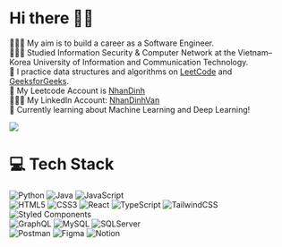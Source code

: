 <!-- Level 3: Add custom code -->

# Hi there 👋👋
👩🏻‍💻 My aim is to build a career as a Software Engineer.<br/>
👩🏻‍🎓 Studied Information Security & Computer Network at the Vietnam–Korea University of Information and Communication Technology. <br/>
🎨 I practice data structures and algorithms on [LeetCode](https://leetcode.com/problemset/) and [GeeksforGeeks](https://www.geeksforgeeks.org/).<br/>
🌷 My Leetcode Account is [NhanDinh](https://leetcode.com/u/NhanDinh/)<br/>
👩🏻‍🎓 My LinkedIn Account: [NhanDinhVan](https://www.linkedin.com/in/nhandinhvan/?originalSubdomain=vn)<br/>
💭 Currently learning about Machine Learning and Deep Learning!<br/>

<!-- GitHub stats from https://github.com/anuraghazra/github-readme-stats -->
![](https://github-readme-stats.vercel.app/api?username=NhanDinhVan&theme=radical&hide_border=false&include_all_commits=true&count_private=true)<br/>

# 💻 Tech Stack
<!-- Badges from https://github.com/Ileriayo/markdown-badges -->
![Python](https://img.shields.io/badge/python-3670A0?style=for-the-badge&logo=python&logoColor=ffdd54)
![Java](https://img.shields.io/badge/java-%23ED8B00.svg?style=for-the-badge&logo=openjdk&logoColor=white)
![JavaScript](https://img.shields.io/badge/javascript-%23323330.svg?style=for-the-badge&logo=javascript&logoColor=%23F7DF1E)
<br/>
![HTML5](https://img.shields.io/badge/html5-%23E34F26.svg?style=for-the-badge&logo=html5&logoColor=white)
![CSS3](https://img.shields.io/badge/css3-%231572B6.svg?style=for-the-badge&logo=css3&logoColor=white)
![React](https://img.shields.io/badge/react-%2320232a.svg?style=for-the-badge&logo=react&logoColor=%2361DAFB)
![TypeScript](https://img.shields.io/badge/typescript-%23007ACC.svg?style=for-the-badge&logo=typescript&logoColor=white)
![TailwindCSS](https://img.shields.io/badge/tailwindcss-%2338B2AC.svg?style=for-the-badge&logo=tailwind-css&logoColor=white)
![Styled Components](https://img.shields.io/badge/styled--components-DB7093?style=for-the-badge&logo=styled-components&logoColor=white)
<br/>
![GraphQL](https://img.shields.io/badge/-GraphQL-%2338B2AC?style=for-the-badge&logo=graphql&logoColor=white)
![MySQL](https://img.shields.io/badge/-MySQL-E10098?style=for-the-badge&logo=mysql&logoColor=white)
![SQLServer](https://img.shields.io/badge/-SQLServer-3670A0?style=for-the-badge&logo=sqlserver&logoColor=white)
<br/>
![Postman](https://img.shields.io/badge/postman-%23F24E1E.svg?style=for-the-badge&logo=postman&logoColor=white)
![Figma](https://img.shields.io/badge/figma-%23FF0000.svg?style=for-the-badge&logo=figma&logoColor=white)
![Notion](https://img.shields.io/badge/Notion-%23000000.svg?style=for-the-badge&logo=notion&logoColor=white)
